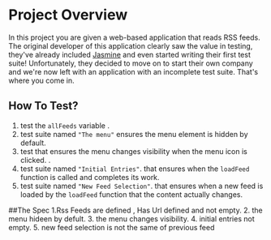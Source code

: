 # Project Overview

In this project you are given a web-based application that reads RSS feeds. The original developer of this application clearly saw the value in testing, they've already included [Jasmine](http://jasmine.github.io/) and even started writing their first test suite! Unfortunately, they decided to move on to start their own company and we're now left with an application with an incomplete test suite. That's where you come in.




## How To Test?

1. test the `allFeeds` variable .
2. test suite named `"The menu"` ensures the menu element is hidden by default. 
3. test that ensures the menu changes visibility when the menu icon is clicked. .
4. test suite named `"Initial Entries"`. that ensures when the `loadFeed` function is called and completes its work.
5.  test suite named `"New Feed Selection"`. that ensures when a new feed is loaded by the `loadFeed` function that the content actually changes.

##The Spec
1.Rss Feeds are defined , Has Url defined and not empty.
2. the menu hideen by defult.
3. the menu changes visibility.
4. initial entries not empty.
5. new feed selection is not the same of previous feed


